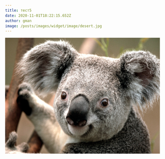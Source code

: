 ```yaml
---
title: тест5
date: 2020-11-01T18:22:15.652Z
author: gman
image: /posts/images/widget/image/desert.jpg
---
```

![](koala.jpg)